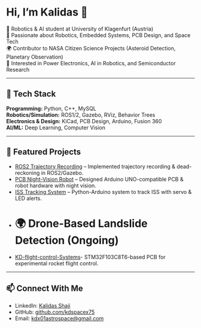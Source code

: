 # Hi, I’m Kalidas 👋  

🚀 Robotics & AI student at University of Klagenfurt (Austria)  
🤖 Passionate about Robotics, Embedded Systems, PCB Design, and Space Tech  
🌍 Contributor to NASA Citizen Science Projects (Asteroid Detection, Planetary Observation)  
🔬 Interested in Power Electronics, AI in Robotics, and Semiconductor Research  

---

## 🔧 Tech Stack
**Programming:** Python, C++, MySQL  
**Robotics/Simulation:** ROS1/2, Gazebo, RViz, Behavior Trees  
**Electronics & Design:** KiCad, PCB Design, Arduino, Fusion 360  
**AI/ML:** Deep Learning, Computer Vision  

---

## 📌 Featured Projects
- [ROS2 Trajectory Recording](https://github.com/kdspacex75/ROS-recording) – Implemented trajectory recording & dead-reckoning in ROS2/Gazebo.  
- [PCB Night-Vision Robot](https://github.com/kdspacex75/My-Pcb-project) – Designed Arduino UNO-compatible PCB & robot hardware with night vision.  
- [ISS Tracking System](https://github.com/kdspacex75/-ISS-Tracking-System) – Python-Arduino system to track ISS with servo & LED alerts.  
- # 🌍 Drone-Based Landslide Detection (Ongoing)  
- [KD-flight-control-Systems](https://github.com/kdspacex75/KD-flight-control-System)- STM32F103C8T6-based PCB for experimental rocket flight control.
---

## 📫 Connect With Me
- LinkedIn: [Kalidas Shaji](https://www.linkedin.com/in/kalidas-shaji-946409340?lipi=urn%3Ali%3Apage%3Ad_flagship3_profile_view_base_contact_details%3BHI7LNCAgQ3Gqb9mbLfqRUA%3D%3D)  
- GitHub: [github.com/kdspacex75](https://github.com/kdspacex75)  
- Email: kdx01astrospace@gmail.com  
